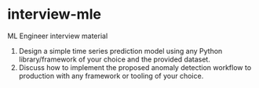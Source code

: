 # interview-mle
ML Engineer interview material

1. Design a simple time series prediction model using any Python library/framework of your choice and the provided dataset.
2. Discuss how to implement the proposed anomaly detection workflow to production with any framework or tooling of your choice.